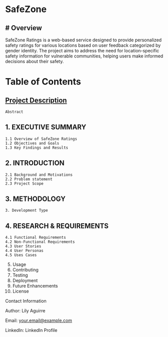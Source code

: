# SafeZone


## # Overview


SafeZone Ratings is a web-based service designed to provide personalized safety ratings for various locations based on user feedback categorized by gender identity. The project aims to address the need for location-specific safety information for vulnerable communities, helping users make informed decisions about their safety.

# **Table of Contents**

## [Project Description](https://github.com/Lily-CS/SafeZone/tree/main/Project%20Introduction)
    Abstract
##  1. EXECUTIVE SUMMARY
    1.1 Overview of SafeZone Ratings
    1.2 Objectives and Goals
    1.3 Key Findings and Results
##  2. INTRODUCTION
    2.1 Background and Motivations
    2.2 Problem statement
    2.3 Project Scope
##  3. METHODOLOGY
    3. Development Type
##  4. RESEARCH & REQUIREMENTS
    4.1 Functional Requirements
    4.2 Non-Functional Requirements
    4.3 User Stories
    4.4 User Personas
    4.5 Uses Cases

5. Usage
6. Contributing
7. Testing
8. Deployment
9. Future Enhancements
10. License

Contact Information

Author: Lily Aguirre

Email: your.email@example.com

LinkedIn: LinkedIn Profile